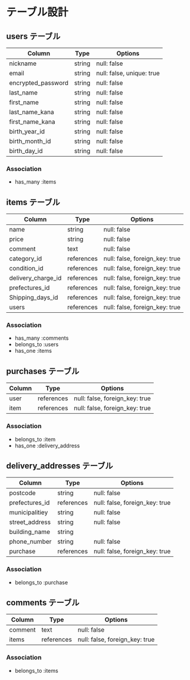 # テーブル設計

## users テーブル

| Column                | Type   | Options                   |
| --------------------- | ------ | ------------------------- |
| nickname              | string | null: false               |
| email                 | string | null: false, unique: true |
| encrypted_password    | string | null: false               |
| last_name             | string | null: false               |
| first_name            | string | null: false               |
| last_name_kana        | string | null: false               |
| first_name_kana       | string | null: false               |
| birth_year_id         | string | null: false               |
| birth_month_id        | string | null: false               |
| birth_day_id          | string | null: false               |  



### Association

- has_many :items



## items テーブル

| Column             | Type       | Options                        |
| ------------------ | ---------- | ------------------------------ |
| name               | string     | null: false                    |
| price              | string     | null: false                    |
| comment            | text       | null: false                    |
| category_id        | references | null: false, foreign_key: true |
| condition_id       | references | null: false, foreign_key: true |
| delivery_charge_id | references | null: false, foreign_key: true |
| prefectures_id     | references | null: false, foreign_key: true |
| Shipping_days_id   | references | null: false, foreign_key: true |
| users              | references | null: false, foreign_key: true |


### Association

- has_many :comments
- belongs_to :users
- has_one :items





## purchases テーブル

| Column             | Type       | Options                        |
| ------------------ | ---------- | ------------------------------ |
| user               | references | null: false, foreign_key: true |
| item               | references | null: false, foreign_key: true |


### Association

- belongs_to :item
- has_one :delivery_address



## delivery_addresses テーブル

| Column               | Type       | Options                        |
| -------------------- | ---------- | ------------------------------ |
| postcode             | string     | null: false                    |
| prefectures_id       | references | null: false, foreign_key: true |
| municipalitiey       | string     | null: false                    |
| street_address       | string     | null: false                    |
| building_name        | string     |                                |
| phone_number         | string     | null: false                    |
| purchase             | references | null: false, foreign_key: true |


### Association

- belongs_to :purchase







## comments テーブル

| Column             | Type       | Options                        |
| ------------------ | ---------- | ------------------------------ |
| comment            | text       | null: false                    |
| items              | references | null: false, foreign_key: true |


### Association
- belongs_to :items